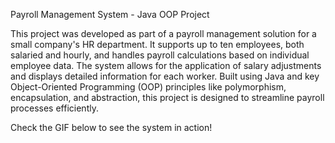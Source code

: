 Payroll Management System - Java OOP Project

This project was developed as part of a payroll management solution for a small company's HR department. It supports up to ten employees, both salaried and hourly, and handles payroll calculations based on individual employee data. The system allows for the application of salary adjustments and displays detailed information for each worker. Built using Java and key Object-Oriented Programming (OOP) principles like polymorphism, encapsulation, and abstraction, this project is designed to streamline payroll processes efficiently.

Check the GIF below to see the system in action!



